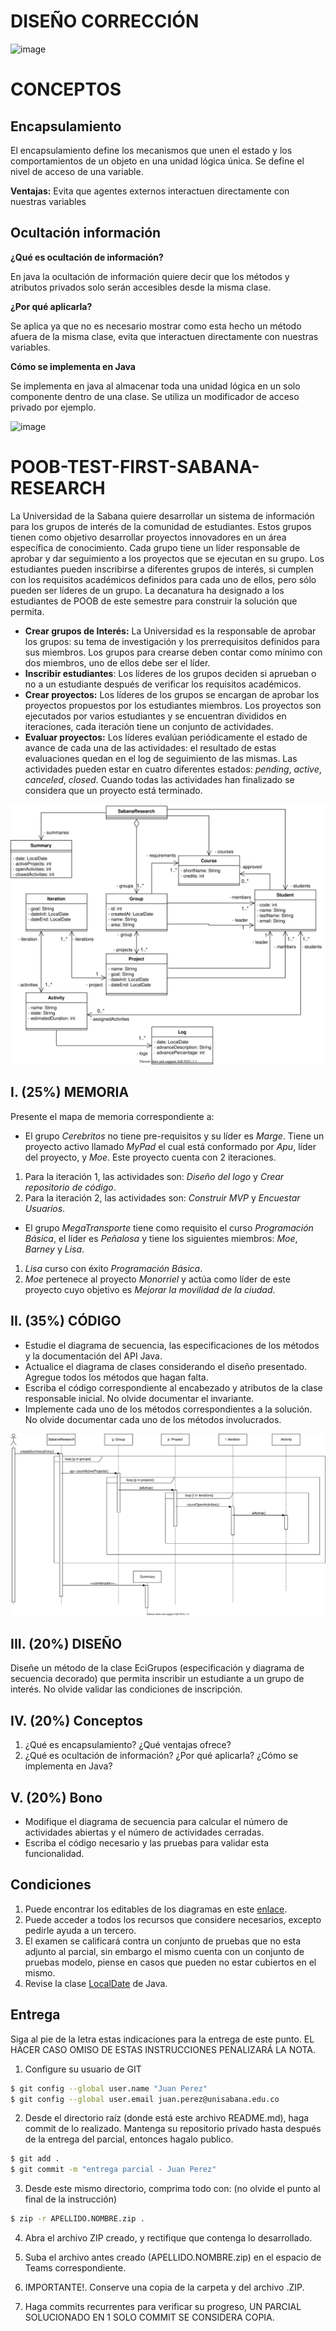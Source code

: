# DISEÑO CORRECCIÓN

![image](https://user-images.githubusercontent.com/79488147/111008995-6b95a380-8360-11eb-87a7-7d96d763651c.png)


# CONCEPTOS

## Encapsulamiento

El encapsulamiento define los mecanismos que unen el estado y los comportamientos de un objeto en una unidad lógica única. Se define el nivel de acceso de una variable.

**Ventajas:** Evita que agentes externos interactuen directamente con nuestras variables

## Ocultación información 

**¿Qué es ocultación de información?**

En java la ocultación de información quiere decir que los métodos y atributos privados solo serán accesibles desde la misma clase. 

**¿Por qué aplicarla?**

Se aplica ya que no es necesario mostrar como esta hecho un método afuera de la misma clase, evita que interactuen directamente con nuestras variables.  

**Cómo se implementa en Java**

Se implementa en java al almacenar toda una unidad lógica en un solo componente dentro de una clase. Se utiliza un modificador de acceso privado por ejemplo.

![image](https://user-images.githubusercontent.com/79488147/110189115-05eb6980-7dec-11eb-94da-02989fd0baf2.png)



# POOB-TEST-FIRST-SABANA-RESEARCH

La Universidad de la Sabana quiere desarrollar un sistema de información para los grupos de interés de la comunidad de estudiantes. Estos grupos tienen como objetivo desarrollar proyectos innovadores en un área específica de conocimiento. Cada grupo tiene un líder responsable de aprobar y dar seguimiento a los proyectos que se ejecutan en su grupo. Los estudiantes pueden inscribirse a diferentes grupos de interés, si cumplen con los requisitos académicos definidos para cada uno de ellos, pero sólo pueden ser líderes de un grupo. La decanatura ha designado a los estudiantes de POOB de este semestre para construir la solución que permita.

* **Crear grupos de Interés:** La Universidad es la responsable de aprobar los grupos: su tema de investigación y los prerrequisitos definidos para sus miembros. Los grupos para crearse deben contar como mínimo con dos miembros, uno de ellos debe ser el líder.
* **Inscribir estudiantes**: Los líderes de los grupos deciden si aprueban o no a un estudiante después de verificar los requisitos académicos.
* **Crear proyectos:** Los líderes de los grupos se encargan de aprobar los proyectos propuestos por los estudiantes miembros. Los proyectos son ejecutados por varios estudiantes y se encuentran divididos en iteraciones, cada iteración tiene un conjunto de actividades. 
* **Evaluar proyectos:** Los líderes evalúan periódicamente el estado de avance de cada una de las actividades: el resultado de estas evaluaciones quedan en el log de seguimiento de las mismas. Las actividades pueden estar en cuatro diferentes estados: *pending*, *active*, *canceled*, *closed*. Cuando todas las actividades han finalizado se considera que un proyecto está terminado.

![](img/classes-diagram.svg)

## I. (25%) MEMORIA

Presente el mapa de memoria correspondiente a:

* El grupo *Cerebritos* no tiene pre-requisitos y su líder es *Marge*. Tiene un proyecto activo llamado *MyPad* el cual está conformado por *Apu*, líder del proyecto, y *Moe*. Este proyecto cuenta con 2 iteraciones. 

1. Para la iteración 1, las actividades son: *Diseño del logo* y *Crear repositorio de código*.
2. Para la iteración 2, las actividades son: *Construir MVP* y *Encuestar Usuarios*.  

* El grupo *MegaTransporte* tiene como requisito el curso *Programación Básica*, el líder es *Peñalosa* y tiene los siguientes miembros: *Moe*, *Barney* y *Lisa*. 

1. *Lisa* curso con éxito *Programación Básica*. 
2. *Moe* pertenece al proyecto *Monorriel* y actúa como líder de este proyecto cuyo objetivo es *Mejorar la movilidad de la ciudad*.

## II. (35%) CÓDIGO

* Estudie el diagrama de secuencia, las especificaciones de los métodos y la documentación del API Java.
* Actualice el diagrama de clases considerando el diseño presentado. Agregue todos los métodos que hagan falta.
* Escriba el código correspondiente al encabezado y atributos de la clase responsable inicial. No olvide documentar el invariante.
* Implemente cada uno de los métodos correspondientes a la solución. No olvide documentar cada uno de los métodos involucrados.

![](img/sequence-diagram.svg)

## III. (20%) DISEÑO

Diseñe un método de la clase EciGrupos (especificación y diagrama de secuencia decorado) que permita inscribir un estudiante a un grupo de interés. No olvide validar las condiciones de inscripción.

## IV. (20%) Conceptos

1. ¿Qué es encapsulamiento? ¿Qué ventajas ofrece?
2. ¿Qué es ocultación de información? ¿Por qué aplicarla? ¿Cómo se implementa en Java?

## V. (20%) Bono

* Modifique el diagrama de secuencia para calcular el número de actividades abiertas y el número de actividades cerradas.
* Escriba el código necesario y las pruebas para validar esta funcionalidad.

## Condiciones

1. Puede encontrar los editables de los diagramas en este [enlace](https://unisabanaedu-my.sharepoint.com/:u:/g/personal/diegopt_unisabana_edu_co/ESYDrd-h2lFDjnEWv7D6qmIBMd89yuTTzS1Q7P4d68IUjQ?e=g9OcpW).
2. Puede acceder a todos los recursos que considere necesarios, excepto pedirle ayuda a un tercero.
3. El examen se calificará contra un conjunto de pruebas que no esta adjunto al parcial, sin embargo el mismo cuenta con un conjunto de pruebas modelo, piense en casos que pueden no estar cubiertos en el mismo.
4. Revise la clase [LocalDate](https://docs.oracle.com/javase/8/docs/api/java/time/LocalDate.html) de Java.

## Entrega

Siga al pie de la letra estas indicaciones para la entrega de este punto. EL HACER CASO OMISO DE ESTAS INSTRUCCIONES PENALIZARÁ LA NOTA.

1. Configure su usuario de GIT

```bash
$ git config --global user.name "Juan Perez"
$ git config --global user.email juan.perez@unisabana.edu.co
```

2. Desde el directorio raíz (donde está este archivo README.md), haga commit de lo realizado. Mantenga su repositorio privado hasta después de la entrega del parcial, entonces hagalo publico.

```bash
$ git add .
$ git commit -m "entrega parcial - Juan Perez"
```

3. Desde este mismo directorio, comprima todo con: (no olvide el punto al final de la instrucción)

```bash
$ zip -r APELLIDO.NOMBRE.zip .
```

4. Abra el archivo ZIP creado, y rectifique que contenga lo desarrollado.

5. Suba el archivo antes creado (APELLIDO.NOMBRE.zip) en el espacio de Teams correspondiente.

6. IMPORTANTE!. Conserve una copia de la carpeta y del archivo .ZIP.

7. Haga commits recurrentes para verificar su progreso, UN PARCIAL SOLUCIONADO EN 1 SOLO COMMIT SE CONSIDERA COPIA.
 
